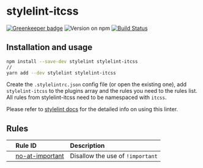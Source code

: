 # stylelint-itcss

[![Greenkeeper badge](https://badges.greenkeeper.io/KamiKillertO/stylelint-itcss.svg)](https://greenkeeper.io/)
![Version on npm](https://img.shields.io/npm/v/stylelint-itcss.svg)
[![Build Status](https://travis-ci.org/KamiKillertO/stylelint-itcss.svg?branch=master)](https://travis-ci.org/KamiKillertO/stylelint-itcss)

## Installation and usage

```bash
npm install --save-dev stylelint stylelint-itcss
//
yarn add --dev stylelint stylelint-itcss
```

Create the `.stylelintrc.json` config file (or open the existing one), add `stylelint-itcss` to the plugins array and the rules you need to the rules list. All rules from stylelint-itcss need to be namespaced with `itcss`.

Please refer to [stylelint docs](http://stylelint.io/user-guide/) for the detailed info on using this linter.

## Rules

|       | Rule ID                                                                                    | Description                                                             |
| :---- | :----------------------------------------------------------------------------------------- | :---------------------------------------------------------------------- |
|       | [no-at-important](./src/rules/no-at-important/README.md)                                   | Disallow the use of `!important`                                        |